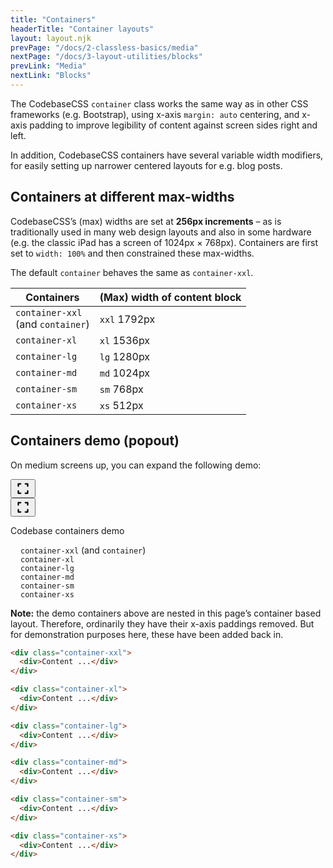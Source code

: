 ```yaml
---
title: "Containers"
headerTitle: "Container layouts"
layout: layout.njk
prevPage: "/docs/2-classless-basics/media"
nextPage: "/docs/3-layout-utilities/blocks"
prevLink: "Media"
nextLink: "Blocks"
---
```


The CodebaseCSS `container` class works the same way as in other CSS frameworks (e.g. Bootstrap), using x-axis `margin: auto` centering, and x-axis padding to improve legibility of content against screen sides right and left.

In addition, CodebaseCSS containers have several variable width modifiers, for easily setting up narrower centered layouts for e.g. blog posts.

## Containers at different max-widths

CodebaseCSS’s (max) widths are set at **256px increments** – as is traditionally used in many web design layouts and also in some hardware (e.g. the classic iPad has a screen of 1024px &times; 768px). Containers are first set to `width: 100%` and then constrained these max-widths.

The default `container` behaves the same as `container-xxl`.

<table class="table">
<thead>
<tr>
<th>Containers</th>
<th>(Max) width of content block</th>
</tr>
</thead>
<tbody>
<tr>
<td><code>container-xxl</code><br>(and <code>container</code>)</td>
<td><code>xxl</code> 1792px</td>
</tr>
<tr>
<td><code>container-xl</code></td>
<td><code>xl</code> 1536px</td>
</tr>
<tr>
<td><code>container-lg</code></td>
<td><code>lg</code> 1280px</td>
</tr>
<tr>
<td><code>container-md</code></td>
<td><code>md</code> 1024px</td>
</tr>
<tr>
<td><code>container-sm</code></td>
<td><code>sm</code> 768px</td>
</tr>
<tr>
<td><code>container-xs</code></td>
<td><code>xs</code> 512px</td>
</tr>
</tbody>
</table>

## Containers demo (popout)

On medium screens up, you can expand the following demo:

<div
  x-data="{ open: false }"
  x-id="['modal']"
  class="relative mb-3 b-thin rounded p-2"
>
  <div class="absolute right inline-block mr-2 sm:hidden-below">
    <button
      type="button"
      @click="open = true"
      :aria-controls="$id('modal')"
      :aria-expanded="open"
      aria-expanded="false"
      aria-label="Enlarge infographic"
      class="btn-primary btn-icon btn-sm"
    >
      <svg xmlns="http://www.w3.org/2000/svg" width="24" height="24" fill="currentColor" viewBox="0 0 256 256"><rect width="256" height="256" fill="none"></rect><polyline points="168 48 208 48 208 88" fill="none" stroke="currentColor" stroke-linecap="round" stroke-linejoin="round" stroke-width="24"></polyline><polyline points="88 208 48 208 48 168" fill="none" stroke="currentColor" stroke-linecap="round" stroke-linejoin="round" stroke-width="24"></polyline><polyline points="208 168 208 208 168 208" fill="none" stroke="currentColor" stroke-linecap="round" stroke-linejoin="round" stroke-width="24"></polyline><polyline points="48 88 48 48 88 48" fill="none" stroke="currentColor" stroke-linecap="round" stroke-linejoin="round" stroke-width="24"></polyline></svg>
    </button>
  </div>
  <div
    :id="$id('modal')"
    :aria-label="$id('modal')"
    x-trap.noscroll.inert="open"
    :class="open ? 'fixed box z-index-999' : ''"
    @keyup.escape.prevent.stop="open = false"
  >
    <div
      :class="open ? 'box py-6 bg-white overflow-y scale-in' : 'mb-3'"
    >
      <button
        type="button"
        x-show="open"
        class="fixed top right z-index-1 m-2 btn-sm btn-primary btn-icon"
        @click="open = false"
        :aria-expanded="open"
        aria-label="close popout"
      >
        <svg xmlns="http://www.w3.org/2000/svg" width="24" height="24" fill="currentColor" viewBox="0 0 256 256"><rect width="256" height="256" fill="none"></rect><polyline points="168 48 208 48 208 88" fill="none" stroke="currentColor" stroke-linecap="round" stroke-linejoin="round" stroke-width="24"></polyline><polyline points="88 208 48 208 48 168" fill="none" stroke="currentColor" stroke-linecap="round" stroke-linejoin="round" stroke-width="24"></polyline><polyline points="208 168 208 208 168 208" fill="none" stroke="currentColor" stroke-linecap="round" stroke-linejoin="round" stroke-width="24"></polyline><polyline points="48 88 48 48 88 48" fill="none" stroke="currentColor" stroke-linecap="round" stroke-linejoin="round" stroke-width="24"></polyline></svg>
      </button>
      <p class="t-center" :class="open ? 'h1 mb-6' : 'h4'">
        Codebase containers demo
      </p>
      <style>
        .container-demo {
          padding-inline: 1rem !important;
        }
      </style>
      <div class="container-xxl container-demo mb-1 b-dashed b-blue-300 bg-white"><div class="b-thin b-blue-500 py-1"><code>container-xxl</code> (and <code>container</code>)</div></div>
      <div class="container-xl container-demo mb-1 b-dashed b-blue-300 bg-white"><div class="b-thin b-blue-500 py-1"><code>container-xl</code></div></div>
      <div class="container-lg container-demo mb-1 b-dashed b-blue-300 bg-white"><div class="b-thin b-blue-500 py-1"><code>container-lg</code></div></div>
      <div class="container-md container-demo mb-1 b-dashed b-blue-300 bg-white"><div class="b-thin b-blue-500 py-1"><code>container-md</code></div></div>
      <div class="container-sm container-demo mb-1 b-dashed b-blue-300 bg-white"><div class="b-thin b-blue-500 py-1"><code>container-sm</code></div></div>
      <div class="container-xs container-demo mb-1 b-dashed b-blue-300 bg-white"><div class="b-thin b-blue-500 py-1"><code>container-xs</code></div></div>
    </div>
  </div>
</div>

**Note:** the demo containers above are nested in this page’s container based layout. Therefore, ordinarily they have their x-axis paddings removed. But for demonstration purposes here, these have been added back in.

```html
<div class="container-xxl">
  <div>Content ...</div>
</div>

<div class="container-xl">
  <div>Content ...</div>
</div>

<div class="container-lg">
  <div>Content ...</div>
</div>

<div class="container-md">
  <div>Content ...</div>
</div>

<div class="container-sm">
  <div>Content ...</div>
</div>

<div class="container-xs">
  <div>Content ...</div>
</div>
```